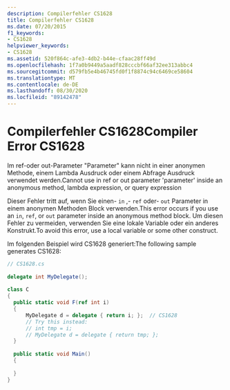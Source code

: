 ```yaml
---
description: Compilerfehler CS1628
title: Compilerfehler CS1628
ms.date: 07/20/2015
f1_keywords:
- CS1628
helpviewer_keywords:
- CS1628
ms.assetid: 520f864c-afe3-4db2-b44e-cfaac28ff49d
ms.openlocfilehash: 1f7a0b9449a5aadf828cccbf66af32ee313abbc4
ms.sourcegitcommit: d579fb5e4b46745fd0f1f8874c94c6469ce58604
ms.translationtype: MT
ms.contentlocale: de-DE
ms.lasthandoff: 08/30/2020
ms.locfileid: "89142478"
---
```

# <a name="compiler-error-cs1628"></a><span data-ttu-id="2632d-103">Compilerfehler CS1628</span><span class="sxs-lookup"><span data-stu-id="2632d-103">Compiler Error CS1628</span></span>
<span data-ttu-id="2632d-104">Im ref-oder out-Parameter "Parameter" kann nicht in einer anonymen Methode, einem Lambda Ausdruck oder einem Abfrage Ausdruck verwendet werden.</span><span class="sxs-lookup"><span data-stu-id="2632d-104">Cannot use in ref or out parameter 'parameter' inside an anonymous method, lambda expression, or query expression</span></span>  
  
 <span data-ttu-id="2632d-105">Dieser Fehler tritt auf, wenn Sie einen- `in` ,- `ref` oder- `out` Parameter in einem anonymen Methoden Block verwenden.</span><span class="sxs-lookup"><span data-stu-id="2632d-105">This error occurs if you use an `in`, `ref`, or `out` parameter inside an anonymous method block.</span></span> <span data-ttu-id="2632d-106">Um diesen Fehler zu vermeiden, verwenden Sie eine lokale Variable oder ein anderes Konstrukt.</span><span class="sxs-lookup"><span data-stu-id="2632d-106">To avoid this error, use a local variable or some other construct.</span></span>  
  
 <span data-ttu-id="2632d-107">Im folgenden Beispiel wird CS1628 generiert:</span><span class="sxs-lookup"><span data-stu-id="2632d-107">The following sample generates CS1628:</span></span>  
  
```csharp  
// CS1628.cs  
  
delegate int MyDelegate();  
  
class C  
{  
  public static void F(ref int i)  
  {  
      MyDelegate d = delegate { return i; };  // CS1628  
      // Try this instead:  
      // int tmp = i;  
      // MyDelegate d = delegate { return tmp; };  
  }  
  
  public static void Main()  
  {  
  
  }  
}  
```

